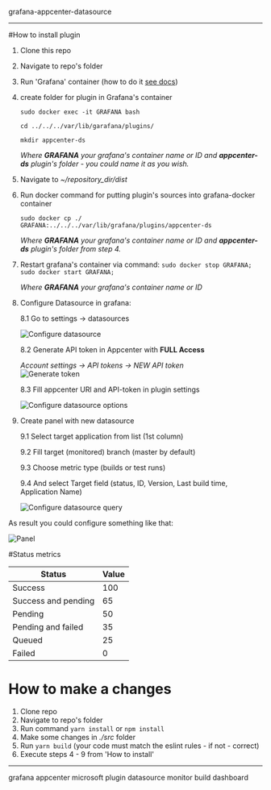 grafana-appcenter-datasource
___

#How to install plugin
1. Clone this repo
2. Navigate to repo's folder
3. Run 'Grafana' container (how to do it [see docs](https://grafana.com/docs/grafana/latest/installation/docker/ "Grafana Docker installation"))
4. create folder for plugin in Grafana's container

    `sudo docker exec -it GRAFANA bash`
    
    `cd ../../../var/lib/garafana/plugins/`
    
    `mkdir appcenter-ds`
 
    _Where **GRAFANA** your  grafana's container name or ID and **appcenter-ds** plugin's folder - you could name it as you wish._
5. Navigate to _~/repository_dir/dist_
6. Run docker command for putting plugin's sources into grafana-docker container
    
    `sudo docker cp ./ GRAFANA:../../../var/lib/grafana/plugins/appcenter-ds`
    
    _Where **GRAFANA** your  grafana's container name or ID and **appcenter-ds** plugin's folder from step 4._
    
7. Restart grafana's container via command:
    `sudo docker stop GRAFANA; sudo docker start GRAFANA;`
    
    _Where **GRAFANA** your  grafana's container name or ID_

8. Configure Datasource in grafana:
    
    8.1 Go to settings -> datasources
    
    ![Configure datasource](https://github.com/mav10/grafana-appcenter-datasource/tree/master/src/img/conf-ds.png)
    
    8.2 Generate API token in Appcenter with **FULL Access** 
    
    _Account settings -> API tokens -> NEW API token_    
    ![Generate token](https://github.com/mav10/grafana-appcenter-datasource/tree/master/src/img/token.png)
    
    8.3 Fill appcenter URl and API-token in plugin settings 
    
    ![Configure datasource options](https://github.com/mav10/grafana-appcenter-datasource/tree/master/src/img/datasource.png)
    
9. Create panel with new datasource
    
    9.1 Select target application from list (1st column)
    
    9.2 Fill target (monitored) branch (master by default)
    
    9.3 Choose metric type (builds or test runs)
    
    9.4 And select Target field (status, ID, Version, Last build time, Application Name)
    
    ![Configure datasource query](https://github.com/mav10/grafana-appcenter-datasource/tree/master/src/img/query-config.png)
    
As result you could configure something like that:

![Panel](https://github.com/mav10/grafana-appcenter-datasource/tree/master/src/img/panel.png)

#Status metrics

|  Status | Value  |
|---|---|
| Success  |  100 |
|  Success and pending |  65 |
|  Pending | 50  |
| Pending and failed | 35 |
| Queued | 25 |
| Failed | 0 |
    
# How to make a changes

1. Clone repo
2. Navigate to repo's folder
3. Run command `yarn install` or `npm install`
4. Make some changes in _./src_ folder
5. Run `yarn build` (your code must match the eslint rules - if not - correct)
6. Execute steps 4 - 9 from 'How to install'

___
grafana appcenter microsoft plugin datasource monitor build dashboard
    

